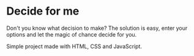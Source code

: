# Decide for me

Don't you know what decision to make? The solution is easy, enter your options and let the magic of chance decide for you.

Simple project made with HTML, CSS and JavaScript. 
